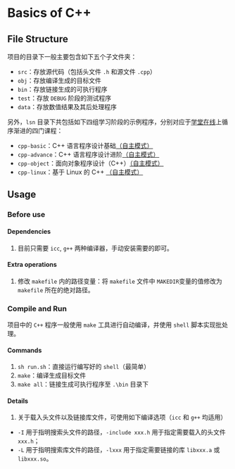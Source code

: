 # Basics of C++

## File Structure

项目的目录下一般主要包含如下五个子文件夹：

  * `src`：存放源代码（包括头文件 `.h` 和源文件 `.cpp`）
  * `obj`：存放编译生成的目标文件
  * `bin`：存放链接生成的可执行程序
  * `test`：存放 `DEBUG` 阶段的测试程序
  * `data`：存放数值结果及其后处理程序

另外，`lsn` 目录下共包括如下四组学习阶段的示例程序，分别对应于[学堂在线](http://www.xuetangx.com/)上循序渐进的四门课程：

* `cpp-basic`：C++ 语言程序设计基础[（自主模式）](http://www.xuetangx.com/courses/course-v1:TsinghuaX+00740043_2x_2015_T2+sp/courseware/8d1fd477f469492ba2c1297e6ace6f5d/66b42667082c42a5b0b4a6170a4ecb36/)
* `cpp-advance`：C++ 语言程序设计进阶[（自主模式）](http://www.xuetangx.com/courses/course-v1:TsinghuaX+00740043_2x_2015_T2+sp/courseware/8d1fd477f469492ba2c1297e6ace6f5d/66b42667082c42a5b0b4a6170a4ecb36/)
* `cpp-object`：面向对象程序设计（C++）[（自主模式）](http://www.xuetangx.com/courses/course-v1:TsinghuaX+00740043_2x_2015_T2+sp/courseware/8d1fd477f469492ba2c1297e6ace6f5d/66b42667082c42a5b0b4a6170a4ecb36/)
* `cpp-linux`：基于 Linux 的 C++ [（自主模式）](http://www.xuetangx.com/courses/course-v1:TsinghuaX+00740043_2x_2015_T2+sp/courseware/8d1fd477f469492ba2c1297e6ace6f5d/66b42667082c42a5b0b4a6170a4ecb36/)

## Usage

### Before use

#### Dependencies

1. 目前只需要 `icc`, `g++` 两种编译器，手动安装需要的即可。

#### Extra operations

1. 修改 `makefile` 内的路径变量：将 `makefile` 文件中 `MAKEDIR`变量的值修改为 `makefile` 所在的绝对路径。

### Compile and Run

项目中的 `C++` 程序一般使用 `make` 工具进行自动编译，并使用 `shell` 脚本实现批处理。

#### Commands

1. `sh run.sh`：直接运行编写好的 `shell`（最简单）
2. `make`：编译生成目标文件
3. `make all`：链接生成可执行程序至 `.\bin` 目录下

#### Details

1. 关于载入头文件以及链接库文件，可使用如下编译选项（`icc` 和 `g++` 均适用）

* `-I` 用于指明搜索头文件的路径，`-include xxx.h` 用于指定需要载入的头文件 `xxx.h`；
* `-L` 用于指明搜索库文件的路径，`-lxxx` 用于指定需要链接的库 `libxxx.a` 或 `libxxx.so`。